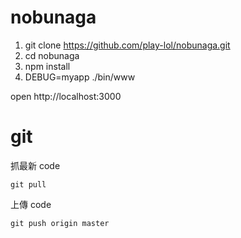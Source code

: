 # nobunaga


1. git clone https://github.com/play-lol/nobunaga.git
2. cd nobunaga
3. npm install
4. DEBUG=myapp ./bin/www

open http://localhost:3000


# git

抓最新 code
```
git pull
```

上傳 code
```
git push origin master
```
